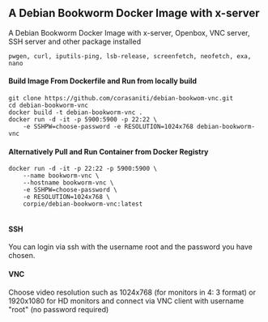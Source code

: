 ## A Debian Bookworm Docker Image with x-server
A Debian Bookworm Docker Image with x-server, Openbox, VNC server, SSH server and other package installed
```
pwgen, curl, iputils-ping, lsb-release, screenfetch, neofetch, exa, nano 
```

#### Build Image From Dockerfile and Run from locally build
```
git clone https://github.com/corasaniti/debian-bookwom-vnc.git
cd debian-bookworm-vnc
docker build -t debian-bookworm-vnc .
docker run -d -it -p 5900:5900 -p 22:22 \
	-e SSHPW=choose-password -e RESOLUTION=1024x768 debian-bookworm-vnc

```

#### Alternatively Pull and Run Container from Docker Registry
``` 
docker run -d -it -p 22:22 -p 5900:5900 \
	--name bookworm-vnc \
	--hostname bookworm-vnc \
	-e SSHPW=choose-password \
	-e RESOLUTION=1024x768 \
	corpie/debian-bookworm-vnc:latest
                    
```

#### SSH
You can login via ssh with the username root and the password you have chosen.

#### VNC
Choose video resolution such as 1024x768 (for monitors in 4: 3 format) or 1920x1080 for HD monitors and connect via VNC client with username "root" (no password required)
